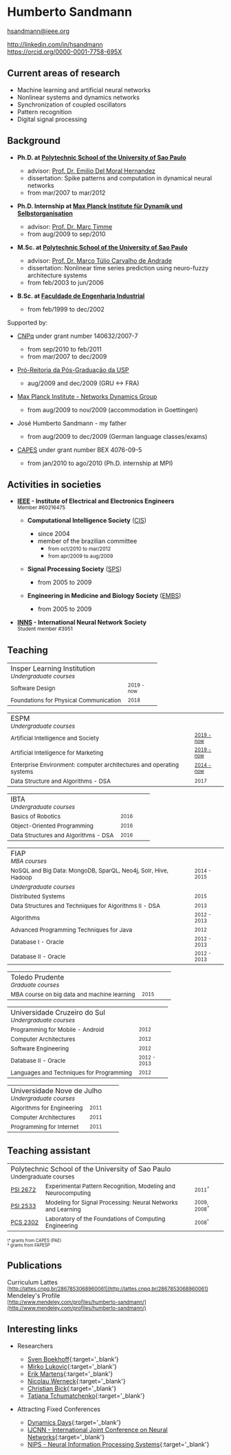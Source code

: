 # Humberto Sandmann

[hsandmann@ieee.org](mailto:hsandmann@ieee.org)<br/>

<a href="http://linkedin.com/in/hsandmann" target="_blank">http://linkedin.com/in/hsandmann</a><br>
<a href="https://orcid.org/0000-0001-7758-695X" target="_blank">https://orcid.org/0000-0001-7758-695X</a><br>

## Current areas of research

- Machine learning and artificial neural networks
- Nonlinear systems and dynamics networks
- Synchronization of coupled oscillators
- Pattern recognition
- Digital signal processing

## Background

- **Ph.D. at [Polytechnic School of the University of Sao Paulo](http://ppgee.poli.usp.br/)**
  - advisor: [Prof. Dr. Emilio Del Moral Hernandez](http://www.lsi.usp.br/~emilio/)
  - dissertation: Spike patterns and computation in dynamical neural networks
  - from mar/2007 to mar/2012

- **Ph.D. Internship at [Max Planck Institute für Dynamik und Selbstorganisation](http://www.nld.ds.mpg.de/)**
  - advisor: [Prof. Dr. Marc Timme](https://www.ds.mpg.de/person/20494/3509782)
  - from aug/2009 to sep/2010

- **M.Sc. at [Polytechnic School of the University of Sao Paulo](http://ppgee.poli.usp.br/)**
  - advisor: [Prof. Dr. Marco Túlio Carvalho de Andrade](http://www.lti.pcs.usp.br/~mtulio/)
  - dissertation: Nonlinear time series prediction using neuro-fuzzy architecture systems
  - from feb/2003 to jun/2006

- **B.Sc. at [Faculdade de Engenharia Industrial](http://www.fei.edu.br/)**
  - from feb/1999 to dec/2002

Supported by:
	
- [CNPq](http://www.cnpq.br/) under grant number 140632/2007-7
  - from sep/2010 to feb/2011
  - from mar/2007 to dec/2009

- [Pró-Reitoria da Pós-Graduação da USP](http://www.usp.br/prpg/)
  - aug/2009 and dec/2009 (GRU <-> FRA)

- [Max Planck Institute - Networks Dynamics Group](http://www.mpg.de/)
  - from aug/2009 to nov/2009 (accommodation in Goettingen)

- José Humberto Sandmann - my father
  - from aug/2009 to dec/2009 (German language classes/exams)

- [CAPES](http://www.capes.gov.br/) under grant number BEX 4076-09-5
  - from jan/2010 to ago/2010 (Ph.D. internship at MPI)

## Activities in societies

- **[IEEE](http://www.ieee.org/) - Institute of Electrical and Electronics Engineers**
  <br/><small>Member #60216475</small>

  - **Computational Intelligence Society** ([CIS](http://www.ieee-cis.org/))
    - since 2004
    - member of the brazilian committee
      - <small>from oct/2010 to mar/2012</small>
      - <small>from apr/2009 to aug/2009</small>

  - **Signal Processing Society** ([SPS](http://www.signalprocessingsociety.org/))
    - from 2005 to 2009

  - **Engineering in Medicine and Biology Society** ([EMBS](http://www.embs.org/))
    - from 2005 to 2009

- **[INNS](http://www.inns.org/) - International Neural Network Society**
  <br/><small>Student member #3951</small>

## Teaching

  <table>
    <tr><td colspan="2">
      Insper Learning Institution
      <br/><small><i>Undergraduate courses</i></small>
    </td></tr>  
    <tr>
      <td><small>Software Design</small></td>
      <td width="60"><small><small>2019 - now</small></small></td>
    </tr>
    <tr>
      <td><small>Foundations for Physical Communication</small></td>
      <td width="60"><small><small>2018</small></small></td>
    </tr>
  </table>

  <table>
    <tr><td colspan="2">
      ESPM
      <br/><small><i>Undergraduate courses</i></small>
    </td></tr>  
    <tr>
      <td><small>Artificial Intelligence and Society</small></td>
      <td width="60"><small><small><a href="/espm.ai.society/" target="_blank">2019 - now</a></small></small></td>
    </tr>
    <tr>
      <td><small>Artificial Intelligence for Marketing</small></td>
      <td width="60"><small><small><a href="/espm.ml/" target="_blank">2019 - now</a></small></small></td>
    </tr>
    <tr>
      <td><small>Enterprise Environment: computer architectures and operating systems</small></td>
      <td width="60"><small><small><a href="/espm.tec.105/" target="_blank">2014 - now</a></small></small></td>
    </tr>
    <tr>
      <td><small>Data Structure and Algorithms - DSA</small></td>
      <td width="60"><small><small>2017</small></small></td>
    </tr>
  </table>

  <table>
    <tr><td colspan="2">
      IBTA
      <br/><small><i>Undergraduate courses</i></small>
    </td></tr>  
    <tr>
      <td><small>Basics of Robotics</small></td>
      <td width="60"><small><small>2016</small></small></td>
    </tr>
    <tr>
      <td><small>Object-Oriented Programming</small></td>
      <td width="60"><small><small>2016</small></small></td>
    </tr>
    <tr>
      <td><small>Data Structures and Algorithms - DSA</small></td>
      <td width="60"><small><small>2016</small></small></td>
    </tr>
  </table>

  <table>
    <tr><td colspan="2">
      FIAP
      <br/><small><i>MBA courses</i></small>
    </td></tr>  
    <tr>
      <td><small>NoSQL and Big Data: MongoDB, SparQL, Neo4j, Solr, Hive, Hadoop</small></td>
      <td width="60"><small><small>2014 - 2015</small></small></td>
    </tr>
    <tr><td colspan="2">
      <small><i>Undergraduate courses</i></small>
    </td></tr>  
    <tr>
      <td><small>Distributed Systems</small></td>
      <td width="60"><small><small>2015</small></small></td>
    </tr>
    <tr>
      <td><small>Data Structures and Techniques for Algorithms II - DSA</small></td>
      <td width="60"><small><small>2013</small></small></td>
    </tr>
    <tr>
      <td><small>Algorithms</small></td>
      <td width="60"><small><small>2012 - 2013</small></small></td>
    </tr>
    <tr>
      <td><small>Advanced Programming Techniques for Java</small></td>
      <td width="60"><small><small>2012</small></small></td>
    </tr>
    <tr>
      <td><small>Database I - Oracle</small></td>
      <td width="60"><small><small>2012 - 2013</small></small></td>
    </tr>
    <tr>
      <td><small>Database II - Oracle</small></td>
      <td width="60"><small><small>2012 - 2013</small></small></td>
    </tr>
  </table>
  
  <table>
    <tr><td colspan="2">
      Toledo Prudente
      <br/><small><i>Graduate courses</i></small>
    </td></tr>  
    <tr>
      <td><small>MBA course on big data and machine learning</small></td>
      <td width="60"><small><small>2015</small></small></td>
    </tr>
  </table>

  <table>
    <tr><td colspan="2">
      Universidade Cruzeiro do Sul
      <br/><small><i>Undergraduate courses</i></small>
    </td></tr>  
    <tr>
      <td><small>Programming for Mobile - Android</small></td>
      <td width="60"><small><small>2012</small></small></td>
    </tr>
    <tr>
      <td><small>Computer Architectures</small></td>
      <td width="60"><small><small>2012</small></small></td>
    </tr>
    <tr>
      <td><small>Software Engineering</small></td>
      <td width="60"><small><small>2012</small></small></td>
    </tr>
    <tr>
      <td><small>Database II - Oracle</small></td>
      <td width="60"><small><small>2012 - 2013</small></small></td>
    </tr>
    <tr>
      <td><small>Languages and Techniques for Programming</small></td>
      <td width="60"><small><small>2012</small></small></td>
    </tr>
  </table>

  <table>
    <tr><td colspan="2">
      Universidade Nove de Julho
      <br/><small><i>Undergraduate courses</i></small>
    </td></tr>  
    <tr>
      <td><small>Algorithms for Engineering</small></td>
      <td width="60"><small><small>2011</small></small></td>
    </tr>
    <tr>
      <td><small>Computer Architectures</small></td>
      <td width="60"><small><small>2011</small></small></td>
    </tr>
    <tr>
      <td><small>Programming for Internet</small></td>
      <td width="60"><small><small>2011</small></small></td>
    </tr>
  </table>

## Teaching assistant

  <table>
    <tr><td colspan="3">
      Polytechnic School of the University of Sao Paulo
      <br/><small>Undergraduate courses</small>
    </td></tr>  
    <tr>
      <td><small><a href="https://uspdigital.usp.br/jupiterweb/obterDisciplina?sgldis=PSI2672" target="_blank">PSI&nbsp;2672</a></small></td>
      <td><small>Experimental Pattern Recognition, Modeling and Neurocomputing</small></td>
      <td width="60"><small><small>2011<sup>*</sup></small></small></td>
    </tr>
    <tr>
      <td><small><a href="https://uspdigital.usp.br/jupiterweb/obterDisciplina?sgldis=PSI2533" target="_blank">PSI&nbsp;2533</a></small></td>
      <td><small>Modeling for Signal Processing: Neural Networks and Learning</small></td>
      <td width="60"><small><small>2009, 2008<sup>*</sup></small></small></td>
    </tr>
    <tr>
      <td><small><a href="https://uspdigital.usp.br/jupiterweb/obterDisciplina?sgldis=PCS2302" target="_blank">PCS&nbsp;2302</a></small></td>
      <td><small>Laboratory of the Foundations of Computing Engineering</small></td>
      <td width="60"><small><small>2008<sup>†</sup></small></small></td>
    </tr>
  </table>
  <small><small>\* grants from CAPES (PAE)</small></small><br/>
  <small><small>† grants from FAPESP</small></small>


## Publications

   Curriculum Lattes<br/>
   <small>[http://lattes.cnpq.br/2867853068960061](http://lattes.cnpq.br/2867853068960061)</small><br/>
   Mendeley's Profile<br/>
   <small>[http://www.mendeley.com/profiles/humberto-sandmann/](http://www.mendeley.com/profiles/humberto-sandmann/)</small>

## Interesting links

- Researchers

  - [Sven Boekhoff](http://www.boekhoff.info/){:target='_blank'}
  - [Mirko Lukovic](https://ifb.ethz.ch/comphys/people/senior-scientists/mirko-lukovic.html){:target='_blank'}
  - [Erik Martens](http://eam.webhop.net/){:target='_blank'}
  - [Nicolau Werneck](http://nwerneck.sdf.org/){:target='_blank'}
  - [Christian Bick](http://www.christianbick.de/){:target='_blank'}
  - [Tatjana Tchumatchenko](http://www.tchumatchenko.de/){:target='_blank'}

- Attracting Fixed Conferences

  - [Dynamics Days](http://dynamicsdays.info/){:target='_blank'}
  - [IJCNN - International Joint Conference on Neural Networks](http://www.ijcnn.org/){:target='_blank'}
  - [NIPS - Neural Information Processing Systems](http://nips.cc/){:target='_blank'}
